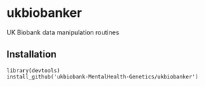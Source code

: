 # ukbiobanker
UK Biobank data manipulation routines

## Installation

```
library(devtools)
install_github('ukbiobank-MentalHealth-Genetics/ukbiobanker')
```
